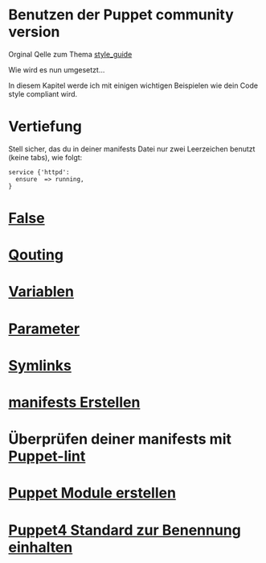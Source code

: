 # Benutzen der Puppet community version

Orginal Qelle zum Thema [style_guide](http://docs.puppetlabs.com/guides/style_guide.html)

Wie wird es nun umgesetzt...

In diesem Kapitel werde ich mit einigen wichtigen Beispielen wie dein Code style compliant wird.


# Vertiefung

Stell sicher, das du in deiner manifests Datei nur zwei Leerzeichen benutzt  (keine tabs), wie folgt:

```
service {'httpd':
  ensure  => running,
}
```

# [False](../puppet4-basics-false)

# [Qouting](../puppet4-basics-qouting)

# [Variablen](../puppet4-basics-variablen)

# [Parameter](../puppet4-basics-parameter)

# [Symlinks](../puppet4-basics-symlinks)

# [manifests Erstellen](../puppet4-basics-manitests)

# Überprüfen deiner manifests mit [Puppet-lint](../puppet4-basics-lint)

# [Puppet Module erstellen](puppet4-basics-modules)

# [Puppet4 Standard zur Benennung einhalten](../../puppet4-standart-bezeichnung)